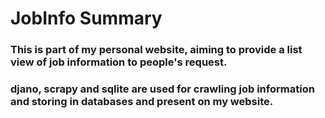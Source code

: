 # JobInfo Summary
### This is part of my personal website, aiming to provide a list view of job information to people's request.
### djano, scrapy and sqlite are used for crawling job information and storing in databases and present on my website.


